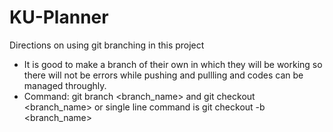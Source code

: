 # KU-Planner
Directions on using git branching in this project

- It is good to make a branch of their own in which they will be working so there will not be errors while pushing and pullling and codes can be managed throughly.
- Command: <text>git branch <branch_name> and git checkout <branch_name> or single line command is git checkout -b <branch_name> </text>
